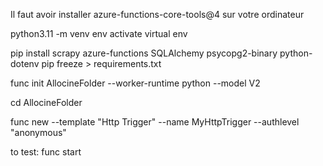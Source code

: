 Il faut avoir installer azure-functions-core-tools@4 sur votre ordinateur

python3.11 -m venv env
activate virtual env

pip install scrapy azure-functions SQLAlchemy psycopg2-binary python-dotenv
pip freeze > requirements.txt 

func init AllocineFolder --worker-runtime python --model V2 

cd AllocineFolder

func new --template "Http Trigger" --name MyHttpTrigger --authlevel "anonymous"

to test:
func start         
